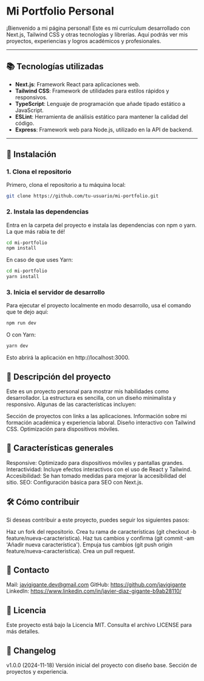 # Mi Portfolio Personal

¡Bienvenido a mi página personal! Este es mi currículum desarrollado con Next.js, Tailwind CSS y otras tecnologías y librerías. 
Aquí podrás ver mis proyectos, experiencias y logros académicos y profesionales.

---

## 📚 **Tecnologías utilizadas**

- **Next.js**: Framework React para aplicaciones web.
- **Tailwind CSS**: Framework de utilidades para estilos rápidos y responsivos.
- **TypeScript**: Lenguaje de programación que añade tipado estático a JavaScript.
- **ESLint**: Herramienta de análisis estático para mantener la calidad del código.
- **Express**: Framework web para Node.js, utilizado en la API de backend.

---

## 🚀 **Instalación**
### 1. Clona el repositorio
Primero, clona el repositorio a tu máquina local:

```bash
git clone https://github.com/tu-usuario/mi-portfolio.git
```

### 2. Instala las dependencias
Entra en la carpeta del proyecto e instala las dependencias con npm o yarn. La que más rabia te dé!
```bash
cd mi-portfolio
npm install
```
En caso de que uses Yarn:
```bash
cd mi-portfolio
yarn install
```

### 3. Inicia el servidor de desarrollo
Para ejecutar el proyecto localmente en modo desarrollo, usa el comando que te dejo aquí:
```bash
npm run dev
```
O con Yarn:
```bash
yarn dev
```
Esto abrirá la aplicación en http://localhost:3000.

## 📖 **Descripción del proyecto**
Este es un proyecto personal para mostrar mis habilidades como desarrollador. La estructura es sencilla, con un diseño minimalista y responsivo. Algunas de las características incluyen:

Sección de proyectos con links a las aplicaciones.
Información sobre mi formación académica y experiencia laboral.
Diseño interactivo con Tailwind CSS.
Optimización para dispositivos móviles.

## 📌 **Características generales**
Responsive: Optimizado para dispositivos móviles y pantallas grandes.
Interactividad: Incluye efectos interactivos con el uso de React y Tailwind.
Accesibilidad: Se han tomado medidas para mejorar la accesibilidad del sitio.
SEO: Configuración básica para SEO con Next.js.

## 🛠️ **Cómo contribuir**
Si deseas contribuir a este proyecto, puedes seguir los siguientes pasos:

Haz un fork del repositorio.
Crea tu rama de características (git checkout -b feature/nueva-caracteristica).
Haz tus cambios y confirma (git commit -am 'Añadir nueva característica').
Empuja tus cambios (git push origin feature/nueva-caracteristica).
Crea un pull request.

## 📧 **Contacto**
Mail: javigigante.dev@gmail.com
GitHub: https://github.com/javigigante
LinkedIn: https://www.linkedin.com/in/javier-diaz-gigante-b9ab28110/

## 📝 **Licencia**
Este proyecto está bajo la Licencia MIT. Consulta el archivo LICENSE para más detalles.

## 🔧 **Changelog**
v1.0.0 (2024-11-18)
Versión inicial del proyecto con diseño base.
Sección de proyectos y experiencia.
